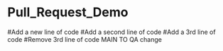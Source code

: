 # Pull_Request_Demo
#Add a new line of code
#Add a second line of code
#Add a 3rd line of code
#Remove 3rd line of code
MAIN TO QA change
